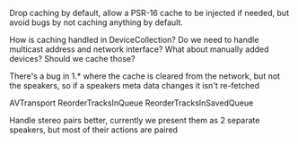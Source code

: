 Drop caching by default, allow a PSR-16 cache to be injected if needed, but avoid bugs by not caching anything by default.

How is caching handled in DeviceCollection? Do we need to handle multicast address and network interface?
What about manually added devices? Should we cache those?

There's a bug in 1.* where the cache is cleared from the network, but not the speakers, so if a speakers meta data changes it isn't re-fetched

AVTransport
  ReorderTracksInQueue
  ReorderTracksInSavedQueue

Handle stereo pairs better, currently we present them as 2 separate speakers, but most of their actions are paired
